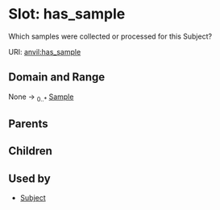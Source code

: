 
# Slot: has_sample

Which samples were collected or processed for this Subject?

URI: [anvil:has_sample](https://anvilproject.org/acr-harmonized-data-model/has_sample)


## Domain and Range

None &#8594;  <sub>0..\*</sub> [Sample](Sample.md)

## Parents


## Children


## Used by

 * [Subject](Subject.md)
